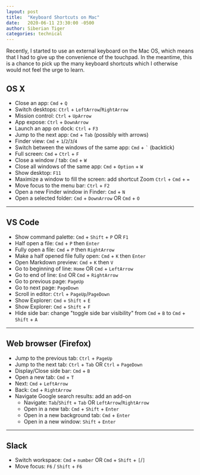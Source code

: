 ```yaml
---
layout: post
title:  "Keyboard Shortcuts on Mac"
date:   2020-06-11 23:30:00 -0500
author: Siberian Tiger
categories: technical
---
```

Recently, I started to use an external keyboard on the Mac OS, which means that I had to give up the convenience of the touchpad. In the meantime, this is a chance to pick up the many keyboard shortcuts which I otherwise would not feel the urge to learn.

## OS X 

- Close an app: `Cmd` + `Q`
- Switch desktops: `Ctrl` + `LeftArrow`/`RightArrow`
- Mission control: `Ctrl` + `UpArrow`
- App expose: `Ctrl` + `DownArrow`
- Launch an app on dock: `Ctrl` + `F3`
- Jump to the next app: `Cmd` + `Tab` (possibly with arrows)
- Finder view: `Cmd` + `1`/`2`/`3`/`4`
- Switch between the windows of the same app: `Cmd` + `` ` `` (backtick)
- Full screen: `Cmd` + `Ctrl` + `F`
- Close a window / tab: `Cmd` + `W`
- Close all windows of the same app: `Cmd` + `Option` + `W`
- Show desktop: `F11`
- Maximize a window to fill the screen: add shortcut Zoom `Ctrl` + `Cmd` + `=`
- Move focus to the menu bar: `Ctrl` + `F2`
- Open a new Finder window in Finder: `Cmd` + `N`
- Open a selected folder: `Cmd` + `DownArrow` OR `Cmd` + `O`

------

## VS Code

- Show command palette: `Cmd` + `Shift` + `P` OR `F1`
- Half open a file: `Cmd` + `P` then `Enter`
- Fully open a file: `Cmd` + `P` then `RightArrow`
- Make a half opened file fully open: `Cmd` + `K` then `Enter`
- Open Markdown preview: `Cmd` + `K` then `V`
- Go to beginning of line: `Home` OR `Cmd` + `LeftArrow`
- Go to end of line: `End` OR `Cmd` + `RightArrow`
- Go to previous page: `PageUp`
- Go to next page: `PageDown`
- Scroll in editor: `Ctrl` + `PageUp`/`PageDown`
- Show Explorer: `Cmd` + `Shift` + `E`
- Show Explorer: `Cmd` + `Shift` + `F`
- Hide side bar: change "toggle side bar visibility" from `Cmd` + `B` to  `Cmd` + `Shift` + `A`

------

## Web browser (Firefox)

- Jump to the previous tab: `Ctrl` + `PageUp`
- Jump to the next tab: `Ctrl` + `Tab` OR `Ctrl` + `PageDown`
- Display/Close side bar: `Cmd` + `B`
- Open a new tab: `Cmd` + `T`
- Next: `Cmd` + `LeftArrow`
- Back: `Cmd` + `RightArrow`
- Navigate Google search results: add an add-on
  - Navigate: `Tab`/`Shift` + `Tab` OR `LeftArrow`/`RightArrow`
  - Open in a new tab: `Cmd` + `Shift` + `Enter`
  - Open in a new background tab: `Cmd` + `Enter`
  - Open in a new window: `Shift` + `Enter`

------

## Slack

- Switch workspace: `Cmd` + `number` OR `Cmd` + `Shift` + `[`/`]`
- Move focus: `F6` / `Shift` + `F6`
